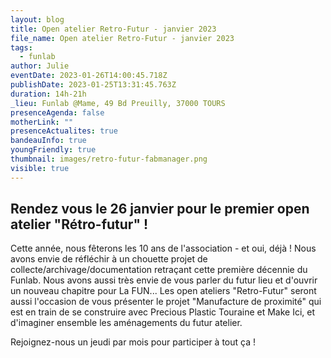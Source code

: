 ```yaml
---
layout: blog
title: Open atelier Retro-Futur - janvier 2023
file_name: Open atelier Retro-Futur - janvier 2023
tags:
  - funlab
author: Julie
eventDate: 2023-01-26T14:00:45.718Z
publishDate: 2023-01-25T13:31:45.763Z
duration: 14h-21h
_lieu: Funlab @Mame, 49 Bd Preuilly, 37000 TOURS
presenceAgenda: false
motherLink: ""
presenceActualites: true
bandeauInfo: true
youngFriendly: true
thumbnail: images/retro-futur-fabmanager.png
visible: true
---
```

## Rendez vous le 26 janvier pour le premier open atelier "Rétro-futur" !

Cette année, nous fêterons les 10 ans de l'association - et oui, déjà ! Nous avons envie de réfléchir à un chouette projet de collecte/archivage/documentation retraçant cette première décennie du Funlab. Nous avons aussi très envie de vous parler du futur lieu et d'ouvrir un nouveau chapitre pour La FUN... Les open ateliers "Retro-Futur" seront aussi l'occasion de vous présenter le projet "Manufacture de proximité" qui est en train de se construire avec Precious Plastic Touraine et Make Ici, et d'imaginer ensemble les aménagements du futur atelier.

Rejoignez-nous un jeudi par mois pour participer à tout ça !